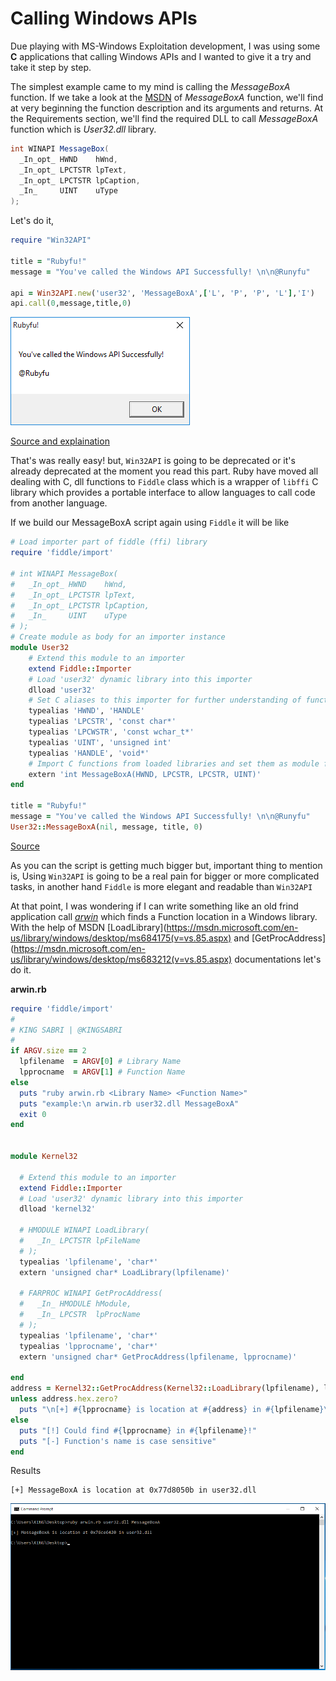 # Calling Windows APIs
Due playing with MS-Windows Exploitation development, I was using some **C** applications that calling Windows APIs and I wanted to give it a try and take it step by step.

The simplest example came to my mind is calling the *MessageBoxA* function. If we take a look at the [MSDN](https://msdn.microsoft.com/en-us/library/windows/desktop/ms645505.aspx) of *MessageBoxA* function,  we'll find at very beginning the function description and its arguments and returns. At the Requirements section, we'll find the required DLL to call *MessageBoxA* function which is *User32.dll* library.


```csharp
int WINAPI MessageBox(
  _In_opt_ HWND    hWnd,
  _In_opt_ LPCTSTR lpText,
  _In_opt_ LPCTSTR lpCaption,
  _In_     UINT    uType
);
```
Let's do it,
```ruby
require "Win32API"

title = "Rubyfu!"
message = "You've called the Windows API Successfully! \n\n@Runyfu"

api = Win32API.new('user32', 'MessageBoxA',['L', 'P', 'P', 'L'],'I')
api.call(0,message,title,0)
```

![](MessageBoxA1.png)

[Source and explaination](http://www.rubytips.org/2008/05/13/accessing-windows-api-from-ruby-using-win32api-library/)

That's was really easy! but, `Win32API` is going to be deprecated or it's already deprecated at the moment you read this part. Ruby have moved all dealing with C, dll functions to `Fiddle` class which is a wrapper of `libffi` C library which provides a portable interface to allow languages to call code from another language.

If we build our MessageBoxA script again using `Fiddle` it will be like
```ruby
# Load importer part of fiddle (ffi) library
require 'fiddle/import'

# int WINAPI MessageBox(
#   _In_opt_ HWND    hWnd,
#   _In_opt_ LPCTSTR lpText,
#   _In_opt_ LPCTSTR lpCaption,
#   _In_     UINT    uType
# );
# Create module as body for an importer instance
module User32
	# Extend this module to an importer
	extend Fiddle::Importer
	# Load 'user32' dynamic library into this importer
	dlload 'user32'
	# Set C aliases to this importer for further understanding of function signatures
	typealias 'HWND', 'HANDLE'
	typealias 'LPCSTR', 'const char*'
	typealias 'LPCWSTR', 'const wchar_t*'
	typealias 'UINT', 'unsigned int'
	typealias 'HANDLE', 'void*'
	# Import C functions from loaded libraries and set them as module functions
	extern 'int MessageBoxA(HWND, LPCSTR, LPCSTR, UINT)'
end

title = "Rubyfu!"
message = "You've called the Windows API Successfully! \n\n@Runyfu"
User32::MessageBoxA(nil, message, title, 0)
```
[Source](https://gist.github.com/Youka/3ebbdfd03454afa7d0c4)

As you can the script is getting much bigger but, important thing to mention is, Using `Win32API` is going to be a real pain for bigger or more complicated tasks, in another hand `Fiddle` is more elegant and readable than `Win32API`

At that point, I was wondering if I can write something like an old frind application call [*arwin*](http://www.vividmachines.com/shellcode/arwin.c) which finds a Function location in a Windows library. With the help of MSDN [LoadLibrary](https://msdn.microsoft.com/en-us/library/windows/desktop/ms684175(v=vs.85.aspx) and [GetProcAddress](https://msdn.microsoft.com/en-us/library/windows/desktop/ms683212(v=vs.85.aspx) documentations let's do it.

**arwin.rb**
```ruby
require 'fiddle/import'
#
# KING SABRI | @KINGSABRI
#
if ARGV.size == 2
  lpfilename  = ARGV[0] # Library Name
  lpprocname  = ARGV[1] # Function Name
else
  puts "ruby arwin.rb <Library Name> <Function Name>"
  puts "example:\n arwin.rb user32.dll MessageBoxA"
  exit 0
end


module Kernel32

  # Extend this module to an importer
  extend Fiddle::Importer
  # Load 'user32' dynamic library into this importer
  dlload 'kernel32'

  # HMODULE WINAPI LoadLibrary(
  #   _In_ LPCTSTR lpFileName
  # );
  typealias 'lpfilename', 'char*'
  extern 'unsigned char* LoadLibrary(lpfilename)'

  # FARPROC WINAPI GetProcAddress(
  #   _In_ HMODULE hModule,
  #   _In_ LPCSTR  lpProcName
  # );
  typealias 'lpfilename', 'char*'
  typealias 'lpprocname', 'char*'
  extern 'unsigned char* GetProcAddress(lpfilename, lpprocname)'

end
address = Kernel32::GetProcAddress(Kernel32::LoadLibrary(lpfilename), lpprocname).inspect.scan(/0x[\h]+/i)[1]
unless address.hex.zero?
  puts "\n[+] #{lpprocname} is location at #{address} in #{lpfilename}\n"
else
  puts "[!] Could find #{lpprocname} in #{lpfilename}!"
  puts "[-] Function's name is case sensitive"
end
```

Results
```
[+] MessageBoxA is location at 0x77d8050b in user32.dll
```
![](Arwin1.png)